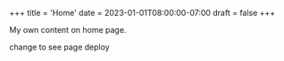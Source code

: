 +++
title = 'Home'
date = 2023-01-01T08:00:00-07:00
draft = false
+++

My own content on home page.

change to see page deploy
